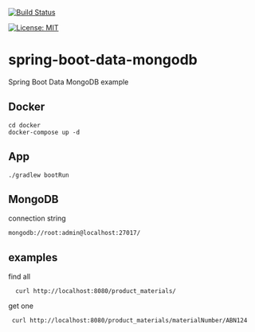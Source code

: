 [![Build Status](https://travis-ci.com/claudioaltamura/spring-boot-data-mongodb.svg?branch=master)](https://travis-ci.com/claudioaltamura/spring-boot-data-mongodb)

[![License: MIT](https://img.shields.io/badge/License-MIT-yellow.svg)](https://opensource.org/licenses/MIT)


# spring-boot-data-mongodb
Spring Boot Data MongoDB example

## Docker

    cd docker
    docker-compose up -d

## App

    ./gradlew bootRun

## MongoDB 

connection string 

    mongodb://root:admin@localhost:27017/

## examples

find all
   
      curl http://localhost:8080/product_materials/

get one
    
     curl http://localhost:8080/product_materials/materialNumber/ABN124

